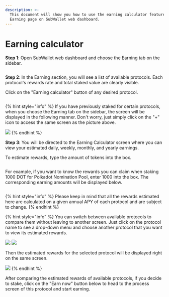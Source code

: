 ```yaml
---
description: >-
  This document will show you how to use the earning calculator feature on the
  Earning page on SubWallet web dashboard.
---
```


# Earning calculator

**Step 1**: Open SubWallet web dashboard and choose the Earning tab on the sidebar.

<figure><img src="../../.gitbook/assets/image (76) (1).png" alt=""><figcaption></figcaption></figure>

**Step 2**: In the Earning section, you will see a list of available protocols. Each protocol's rewards rate and total staked value are clearly visible.

Click on the "Earning calculator" button of any desired protocol.

<figure><img src="../../.gitbook/assets/image (78) (1).png" alt=""><figcaption></figcaption></figure>

{% hint style="info" %}
If you have previously staked for certain protocols, when you choose the Earning tab on the sidebar, the screen will be displayed in the following manner. Don't worry, just simply click on the "+" icon to access the same screen as the picture above.

![](<../../.gitbook/assets/image (44) (1).png>)
{% endhint %}

**Step 3**: You will be directed to the Earning Calculator screen where you can view your estimated daily, weekly, monthly, and yearly earnings.

To estimate rewards, type the amount of tokens into the box.

<figure><img src="../../.gitbook/assets/image (79) (1).png" alt=""><figcaption></figcaption></figure>

For example, if you want to know the rewards you can claim when staking 1000 DOT for Polkadot Nomination Pool, enter 1000 into the box. The corresponding earning amounts will be displayed below.

<figure><img src="../../.gitbook/assets/image (81) (1).png" alt=""><figcaption></figcaption></figure>

{% hint style="info" %}
Please keep in mind that all the rewards estimated here are calculated on a given annual APY of each protocol and are subject to change.
{% endhint %}

{% hint style="info" %}
You can switch between available protocols to compare them without leaving to another screen. Just click on the protocol name to see a drop-down menu and choose another protocol that you want to view its estimated rewards.

![](<../../.gitbook/assets/image (82) (1).png>) ![](<../../.gitbook/assets/image (85) (1).png>)

Then the estimated rewards for the selected protocol will be displayed right on the same screen.

![](<../../.gitbook/assets/image (86) (1).png>)
{% endhint %}

After comparing the estimated rewards of available protocols, if you decide to stake, click on the "Earn now" button below to head to the process screen of this protocol and start earning.

<figure><img src="../../.gitbook/assets/image (123) (1).png" alt=""><figcaption></figcaption></figure>
